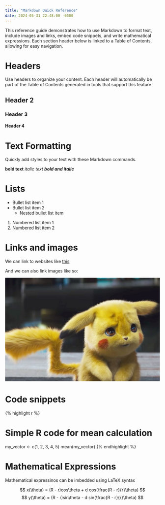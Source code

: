 ```yaml
---
title: "Markdown Quick Reference"
date: 2024-05-31 22:48:00 -0500
---
```


This reference guide demonstrates how to use Markdown to format text, include images and links, embed code snippets, and write mathematical expressions. Each section header below is linked to a Table of Contents, allowing for easy navigation.

# Headers

Use headers to organize your content. Each header will automatically be part of the Table of Contents generated in tools that support this feature.

## Header 2
### Header 3
#### Header 4

# Text Formatting

Quickly add styles to your text with these Markdown commands.

**bold text**
_italic text_
**_bold and italic_**

# Lists

- Bullet list item 1
- Bullet list item 2
  - Nested bullet list item

1. Numbered list item 1
2. Numbered list item 2

# Links and images

We can link to websites like [this]((https://sop.route1.io/))

And we can also link images like so:

![Detective Pikachu frowning](images/detectivepikachu.jpg)

# Code snippets

{% highlight r %}
# Simple R code for mean calculation
my_vector <- c(1, 2, 3, 4, 5)
mean(my_vector)
{% endhighlight %}

# Mathematical Expressions

Mathematical expressinos can be imbedded using LaTeX syntax

$$ x(\theta) = (R - r)cos\theta + d cos(\frac{R - r}{r}\theta) $$
$$ y(\theta) = (R - r)sin\theta - d sin(\frac{R - r}{r}\theta) $$